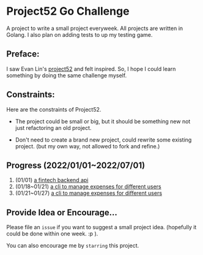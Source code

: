 
# Project52 Go Challenge

A project to write a small project everyweek. All projects are written in Golang. I also plan on adding tests to up my testing game.


## Preface:

I saw Evan Lin's [project52](https://github.com/yimikao/project52) and felt inspired. So, I hope I could learn something by doing the same challenge myself.

## Constraints:

Here are the constraints of Project52.

- The project could be small or big, but it should be something new not just refactoring an old project.

- Don't need to create a brand new project, could rewrite some existing project. (but my own way, not allowed to fork and refine.)

## Progress (2022/01/01~2022/07/01)

1. (01/01) [a fintech backend api](https://github.com/yimikao/go-fintech-app) 
1. (01/18~01/21) [a cli to manage expenses for different users](https://github.com/yimikao/accountant) 
2. (01/21~01/27) [a cli to manage expenses for different users](https://github.com/yimikao/github-client)


## Provide Idea or Encourage...

Please file an `issue` if you want to suggest a small project idea. (hopefully it could be done within one week.  :p ).

You can also encourage me by `starring` this project.


